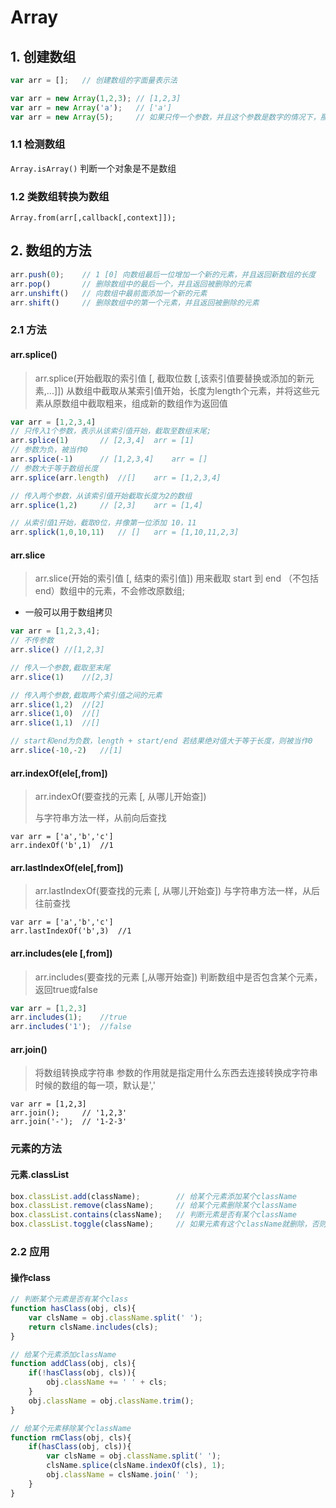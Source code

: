 # Array

## 1. 创建数组

```javascript
var arr = [];   // 创建数组的字面量表示法

var arr = new Array(1,2,3);	// [1,2,3]
var arr = new Array('a');	// ['a']
var arr = new Array(5);  	// 如果只传一个参数，并且这个参数是数字的情况下，那么代表创建一个长度为这个数字的“空”数组
```

### 1.1 检测数组

`Array.isArray()` 判断一个对象是不是数组

### 1.2 类数组转换为数组

```
Array.from(arr[,callback[,context]]);
```

## 2. 数组的方法

```javascript
arr.push(0);  	// 1 [0] 向数组最后一位增加一个新的元素，并且返回新数组的长度
arr.pop()  		// 删除数组中的最后一个，并且返回被删除的元素  
arr.unshift()  	// 向数组中最前面添加一个新的元素  
arr.shift()  	// 删除数组中的第一个元素，并且返回被删除的元素
```
### 2.1 方法

#### arr.splice()

> arr.splice(开始截取的索引值 [, 截取位数 [,该索引值要替换或添加的新元素,...]])
> 从数组中截取从某索引值开始，长度为length个元素，并将这些元素从原数组中截取粗来，组成新的数组作为返回值
```javascript
var arr = [1,2,3,4]
// 只传入1个参数，表示从该索引值开始，截取至数组末尾;
arr.splice(1)		// [2,3,4]	arr = [1]
// 参数为负，被当作0
arr.splice(-1)		// [1,2,3,4]	arr = []
// 参数大于等于数组长度
arr.splice(arr.length)	//[]	arr = [1,2,3,4]

// 传入两个参数，从该索引值开始截取长度为2的数组
arr.splice(1,2)		// [2,3]	arr = [1,4]

// 从索引值1开始，截取0位，并像第一位添加 10，11
arr.splick(1,0,10,11)	// []   arr = [1,10,11,2,3]
```

#### arr.slice
> arr.slice(开始的索引值 [, 结束的索引值])
> 用来截取 start 到 end （不包括end）数组中的元素，不会修改原数组;
- 一般可以用于数组拷贝
```javascript
var arr = [1,2,3,4];
// 不传参数
arr.slice()	//[1,2,3]

// 传入一个参数,截取至末尾
arr.slice(1)	//[2,3]

// 传入两个参数,截取两个索引值之间的元素
arr.slice(1,2)	//[2]
arr.slice(1,0)	//[]
arr.slice(1,1)	//[]

// start和end为负数，length + start/end 若结果绝对值大于等于长度，则被当作0
arr.slice(-10,-2)	//[1]
```

#### arr.indexOf(ele[,from])
> arr.indexOf(要查找的元素 [, 从哪儿开始查])
>
> 与字符串方法一样，从前向后查找

```
var arr = ['a','b','c']
arr.indexOf('b',1)	//1
```

#### arr.lastIndexOf(ele[,from])
> arr.lastIndexOf(要查找的元素 [, 从哪儿开始查])
> 与字符串方法一样，从后往前查找
```
var arr = ['a','b','c']
arr.lastIndexOf('b',3)	//1
```

#### arr.includes(ele [,from])

> arr.includes(要查找的元素 [,从哪开始查])
> 判断数组中是否包含某个元素，返回true或false
```javascript
var arr = [1,2,3]
arr.includes(1);	//true
arr.includes('1');	//false
```

#### arr.join()

> 将数组转换成字符串
> 参数的作用就是指定用什么东西去连接转换成字符串时候的数组的每一项，默认是','

```
var arr = [1,2,3]
arr.join();		// '1,2,3'
arr.join('-');	// '1-2-3'
```

### 元素的方法

#### 元素.classList

```javascript
box.classList.add(className); 		 // 给某个元素添加某个className
box.classList.remove(className); 	 // 给某个元素删除某个className
box.classList.contains(className); 	 // 判断元素是否有某个className
box.classList.toggle(className);	 // 如果元素有这个className就删除，否则就添加
```



### 2.2 应用

#### 操作class

```javascript
// 判断某个元素是否有某个class
function hasClass(obj, cls){
	var clsName = obj.className.split(' ');
	return clsName.includes(cls);
}

// 给某个元素添加className
function addClass(obj, cls){
	if(!hasClass(obj, cls)){
		obj.className += ' ' + cls;
	}
	obj.className = obj.className.trim();
}

// 给某个元素移除某个className
function rmClass(obj, cls){
	if(hasClass(obj, cls)){
		var clsName = obj.className.split(' ');
		clsName.splice(clsName.indexOf(cls), 1);
		obj.className = clsName.join(' ');
	}
}
```